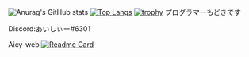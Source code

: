 ![Anurag's GitHub stats](https://github-readme-stats.vercel.app/api?username=aic-6301&show_icons=true&count_private=true&theme=nord)
[![Top Langs](https://github-readme-stats.vercel.app/api/top-langs/?username=aic-6301&layout=compact&theme=nord)](https://github.com/anuraghazra/github-readme-stats)
[![trophy](https://github-profile-trophy.vercel.app/?username=aic-6301&theme=nord)](https://github.com/ryo-ma/github-profile-trophy)
プログラマーもどきです


Discord:あいしぃー#6301

Aicy-web
[![Readme Card](https://github-readme-stats.vercel.app/api/pin/?username=aicygroup&repo=aicy-web&theme=nord)](https://github.com/aicygroup/aicy-web)

